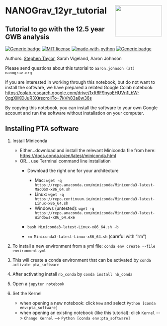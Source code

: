 # NANOGrav_12yr_tutorial <img align="right" width="150" height="100" src="https://github.com/nanograv/12p5yr_stochastic_analysis/blob/master/nanograv.png?raw=true">
## Tutorial to go with the 12.5 year GWB analysis

[![Generic badge](https://img.shields.io/badge/Created%20by-NANOGrav-red)](https://shields.io/)
[![MIT license](https://img.shields.io/badge/License-MIT-blue.svg)](https://lbesson.mit-license.org/)
[![made-with-python](https://img.shields.io/badge/Made%20with-Python-1f425f.svg)](https://www.python.org/)
[![Generic badge](https://img.shields.io/twitter/follow/NANOGrav?style=social)](https://twitter.com/NANOGrav)
 
 Authors: [Stephen Taylor](http://stevertaylor.github.io/), Sarah Vigeland, Aaron Johnson

 Please send questions about this tutorial to `aaron.johnson (at) nanograv.org`
 
 If you are interested in working through this notebook, but do not want to install the software, we have prepared a related Google Colab notebook: https://colab.research.google.com/drive/1xft6F9nyoEHUVn1LbW-0qgXiiKDJuR3X#scrollTo=7kVh83a8w36s

 By copying this notebook, you can install the software to your own Google account and run the software without installation on your computer.

## Installing PTA software

1. Install Miniconda

	* Either...download and install the relevant Miniconda file from here: https://docs.conda.io/en/latest/miniconda.html
	* OR... use Terminal command line installation
		* Download the right one for your architecture
			* Mac: `wget -q https://repo.anaconda.com/miniconda/Miniconda3-latest-MacOSX-x86_64.sh`
			* Linux: `wget -q https://repo.continuum.io/miniconda/Miniconda3-latest-Linux-x86_64.sh`
			* Windows (untested): `wget -q https://repo.anaconda.com/miniconda/Miniconda3-latest-Windows-x86_64.exe`

		* `bash Miniconda3-latest-Linux-x86_64.sh -b`
		* `rm Miniconda3-latest-Linux-x86_64.sh` (careful with “rm”)

2. To install a new environment from a yml file: `conda env create --file environment.yml`

3. This will create a conda environment that can be activated by `conda activate pta_software`

4. After activating install `nb_conda` by `conda install nb_conda`

5. Open a `jupyter notebook`

6. Set the Kernel

   * when opening a new notebook: click `New` and select `Python [conda env:pta_software]`  
   * when opening an existing notebook (like this tutorial): click `Kernel` --> `Change Kernel` --> `Python [conda env:pta_software]`  
